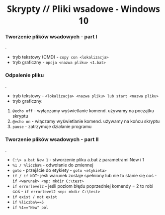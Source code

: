 <h1 align="center" style="font-family: 'Segoe UI', Tahoma, Geneva, Verdana, sans-serif;">
Skrypty // Pliki wsadowe - Windows 10
</h1>

### Tworzenie plików wsadowych - part I
.
- tryb tekstowy (CMD) - ```copy con <lokalizacja>```
- tryb graficzny - ```opcja <nazwa pliku> <1.bat>```

### Odpalenie pliku
.
- tryb tekstowy - ```<lokalizacja> <nazwa pliku> lub start <nazwa pliku>```
- tryb graficzny: 
1. ```@echo off``` - wyłączamy wyświetlanie komend. używamy na początku skryptu
1. ```@echo on``` - włączamy wyświetlanie komend. używamy na końcu skryptu
3. ```pause``` - zatrzymuje działanie programu

### Tworzenie plików wsadowych - part II
.
- ```C:\> a.bat New 1``` - stworzenie pliku a.bat z parametrami New i 1
- ```%1 / %liczba%``` - odwołanie do zmiennej
- ```goto``` - przejście do etykiety - ```goto <etykieta>```
- ```if / if NOT```- jeśli warunek zostaje spełniony lub nie to stanie się coś - ```if <warunek> <np: mkdir C:\test>```
- ```if errorlevel2``` - jeśli poziom błędu poprzedniej komendy = 2 to robi coś - ```if errorlevel2 <np: mkdir C:\test>```
- ```if exist / not exist```
- ```if %liczba%==5```
- ```if %1=="New" pol```